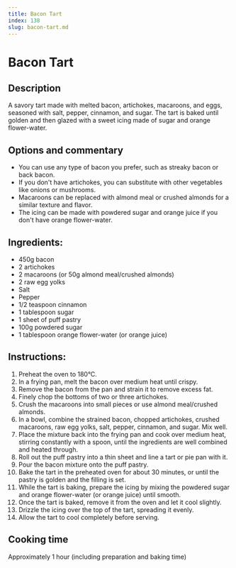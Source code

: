 ```yaml
---
title: Bacon Tart
index: 138
slug: bacon-tart.md
---
```


# Bacon Tart

## Description
A savory tart made with melted bacon, artichokes, macaroons, and eggs, seasoned with salt, pepper, cinnamon, and sugar. The tart is baked until golden and then glazed with a sweet icing made of sugar and orange flower-water.

## Options and commentary
- You can use any type of bacon you prefer, such as streaky bacon or back bacon.
- If you don't have artichokes, you can substitute with other vegetables like onions or mushrooms.
- Macaroons can be replaced with almond meal or crushed almonds for a similar texture and flavor.
- The icing can be made with powdered sugar and orange juice if you don't have orange flower-water.

## Ingredients:
- 450g bacon
- 2 artichokes
- 2 macaroons (or 50g almond meal/crushed almonds)
- 2 raw egg yolks
- Salt
- Pepper
- 1/2 teaspoon cinnamon
- 1 tablespoon sugar
- 1 sheet of puff pastry
- 100g powdered sugar
- 1 tablespoon orange flower-water (or orange juice)

## Instructions:
1. Preheat the oven to 180°C.
2. In a frying pan, melt the bacon over medium heat until crispy.
3. Remove the bacon from the pan and strain it to remove excess fat.
4. Finely chop the bottoms of two or three artichokes.
5. Crush the macaroons into small pieces or use almond meal/crushed almonds.
6. In a bowl, combine the strained bacon, chopped artichokes, crushed macaroons, raw egg yolks, salt, pepper, cinnamon, and sugar. Mix well.
7. Place the mixture back into the frying pan and cook over medium heat, stirring constantly with a spoon, until the ingredients are well combined and heated through.
8. Roll out the puff pastry into a thin sheet and line a tart or pie pan with it.
9. Pour the bacon mixture onto the puff pastry.
10. Bake the tart in the preheated oven for about 30 minutes, or until the pastry is golden and the filling is set.
11. While the tart is baking, prepare the icing by mixing the powdered sugar and orange flower-water (or orange juice) until smooth.
12. Once the tart is baked, remove it from the oven and let it cool slightly.
13. Drizzle the icing over the top of the tart, spreading it evenly.
14. Allow the tart to cool completely before serving.

## Cooking time
Approximately 1 hour (including preparation and baking time)
